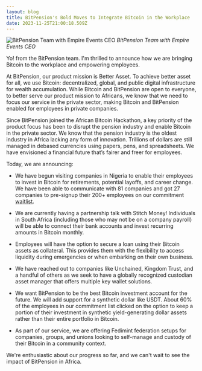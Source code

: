 ```yaml
---
layout: blog
title: BitPension's Bold Moves to Integrate Bitcoin in the Workplace
date: 2023-11-25T21:00:18.509Z
---
```

![BitPension Team with Empire Events CEO](https://jeremyikwuje.link/uploads/img_4425.jpg)
*BitPension Team with Empire Events CEO*

Yo! from the BitPension team. I'm thrilled to announce how we are bringing Bitcoin to the workplace and empowering employees.

At BitPension, our product mission is Better Asset. To achieve better asset for all, we use Bitcoin: decentralized, global, and public digital infrastructure for wealth accumulation. While Bitcoin and BitPension are open to everyone, to better serve our product mission to Africans, we know that we need to focus our service in the private sector, making Bitcoin and BitPension enabled for employees in private companies.

Since BitPension joined the African Bitcoin Hackathon, a key priority of the product focus has been to disrupt the pension industry and enable Bitcoin in the private sector. We know that the pension industry is the oldest industry in Africa lacking any form of innovation. Trillions of dollars are still managed in debased currencies using papers, pens, and spreadsheets. We have envisioned a financial future that’s fairer and freer for employees.

Today, we are announcing:

- We have begun visiting companies in Nigeria to enable their employees to invest in Bitcoin for retirements, potential layoffs, and career change. We have been able to communicate with 81 companies and got 27 companies to pre-signup their 200+ employees on our commitment [waitlist](https://tally.so/r/mY4MR5).

- We are currently having a partnership talk with Stitch Money! Individuals in South Africa (including those who may not be on a company payroll) will be able to connect their bank accounts and invest recurring amounts in Bitcoin monthly.

-  Employees will have the option to secure a loan using their Bitcoin assets as collateral. This provides them with the flexibility to access liquidity during emergencies or when embarking on their own business.

- We have reached out to companies like Unchained, Kingdom Trust, and a handful of others as we seek to have a globally recognized custodian asset manager that offers multiple key wallet solutions.

- We want BitPension to be the best Bitcoin investment account for the future. We will add support for a synthetic dollar like USDT. About 60% of the employees in our commitment list clicked on the option to keep a portion of their investment in synthetic yield-generating dollar assets rather than their entire portfolio in Bitcoin.

- As part of our service, we are offering Fedimint federation setups for companies, groups, and unions looking to self-manage and custody of their Bitcoin in a community context.

We're enthusiastic about our progress so far, and we can't wait to see the impact of BitPension in Africa.